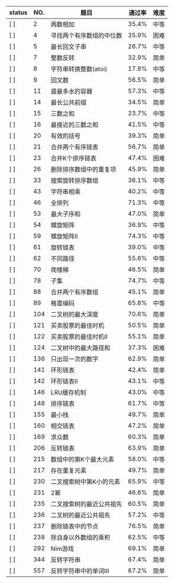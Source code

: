 | status | NO. | 题目 | 通过率 | 难度 |
| --- | --- | -- | --- | --- |
| [ ] | 2 | 两数相加 | 35.4% | 中等 |
| [ ] | 4 | 寻找两个有序数组的中位数 | 35.9% | 困难 |
| [ ] | 5 | 最长回文子串 | 26.7% | 中等 |
| [ ] | 7 | 整数反转 | 32.9% | 简单 |
| [ ] | 8 | 字符串转换整数(atoi) | 17.8% | 中等 |
| [ ] | 9 | 回文数 | 56.5% | 简单 |
| [ ] | 11 | 盛最多水的容器 | 57.3% | 中等 |
| [ ] | 14 | 最长公共前缀 | 34.5% | 简单 |
| [ ] | 15 | 三数之和 | 23.7% | 中等 |
| [ ] | 16 | 最接近的三数之和 | 41.5% | 中等 |
| [ ] | 20 | 有效的括号 | 39.3% | 简单 |
| [ ] | 21 | 合并两个有序链表 | 56.7% | 简单 |
| [ ] | 23 | 合并K个排序链表 | 47.4% | 困难 |
| [ ] | 26 | 删除排序数组中的重复项 | 45.9% | 简单 |
| [ ] | 33 | 搜索旋转排序数组 | 36.1% | 中等 |
| [ ] | 43 | 字符串相乘 | 40.2% | 中等 |
| [ ] | 46 | 全排列 | 71.3% | 中等 |
| [ ] | 53 | 最大子序和 | 47.0% | 简单 |
| [ ] | 54 | 螺旋矩阵 | 36.9% | 中等 |
| [ ] | 59 | 螺旋矩阵II | 74.3% | 中等 |
| [ ] | 61 | 旋转链表 | 39.0% | 中等 |
| [ ] | 62 | 不同路径 | 55.6% | 中等 |
| [ ] | 70 | 爬楼梯 | 46.5% | 简单 |
| [ ] | 78 | 子集 | 74.7% | 中等 |
| [ ] | 88 | 合并两个有序数组 | 45.1% | 简单 |
| [ ] | 89 | 格雷编码 | 65.8% | 中等 |
| [ ] | 104 | 二叉树的最大深度 | 70.6% | 简单 |
| [ ] | 121 | 买卖股票的最佳时机 | 50.5% | 简单 |
| [ ] | 122 | 买卖股票的最佳时机II | 55.1% | 简单 |
| [ ] | 124 | 二叉树中的最大路径和 | 37.3% | 困难 |
| [ ] | 136 | 只出现一次的数字 | 62.9% | 简单 |
| [ ] | 141 | 环形链表 | 42.4% | 简单 |
| [ ] | 142 | 环形链表II | 43.1% | 中等 |
| [ ] | 146 | LRU缓存机制 | 43.0% | 中等 |
| [ ] | 148 | 排序链表 | 61.7% | 中等 |
| [ ] | 155 | 最小栈 | 49.7% | 简单 |
| [ ] | 160 | 相交链表 | 47.2% | 简单 |
| [ ] | 169 | 求众数 | 60.3% | 简单 |
| [ ] | 206 | 反转链表 | 63.9% | 简单 |
| [ ] | 215 | 数组中的第K个最大元素 | 58.0% | 中等 |
| [ ] | 217 | 存在重复元素 | 49.7% | 简单 |
| [ ] | 230 | 二叉搜索树中第K小的元素 | 65.9% | 中等 |
| [ ] | 231 | 2幂 | 46.6% | 简单 |
| [ ] | 235 | 二叉搜索树的最近公共祖先 | 60.5% | 简单 |
| [ ] | 236 | 二叉树的最近公共祖先 | 57.2% | 中等 |
| [ ] | 237 | 删除链表中的节点 | 76.5% | 简单 |
| [ ] | 238 | 除自身以外数组的乘积 | 62.5% | 中等 |
| [ ] | 292 | Nim游戏 | 69.1% | 简单 |
| [ ] | 344 | 反转字符串 | 67.4% | 简单 |
| [ ] | 557 | 反转字符串中的单词III | 67.2% | 简单 |
